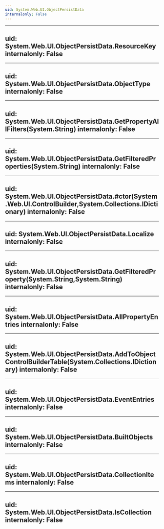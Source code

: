 ```yaml
---
uid: System.Web.UI.ObjectPersistData
internalonly: False
---
```


---
uid: System.Web.UI.ObjectPersistData.ResourceKey
internalonly: False
---

---
uid: System.Web.UI.ObjectPersistData.ObjectType
internalonly: False
---

---
uid: System.Web.UI.ObjectPersistData.GetPropertyAllFilters(System.String)
internalonly: False
---

---
uid: System.Web.UI.ObjectPersistData.GetFilteredProperties(System.String)
internalonly: False
---

---
uid: System.Web.UI.ObjectPersistData.#ctor(System.Web.UI.ControlBuilder,System.Collections.IDictionary)
internalonly: False
---

---
uid: System.Web.UI.ObjectPersistData.Localize
internalonly: False
---

---
uid: System.Web.UI.ObjectPersistData.GetFilteredProperty(System.String,System.String)
internalonly: False
---

---
uid: System.Web.UI.ObjectPersistData.AllPropertyEntries
internalonly: False
---

---
uid: System.Web.UI.ObjectPersistData.AddToObjectControlBuilderTable(System.Collections.IDictionary)
internalonly: False
---

---
uid: System.Web.UI.ObjectPersistData.EventEntries
internalonly: False
---

---
uid: System.Web.UI.ObjectPersistData.BuiltObjects
internalonly: False
---

---
uid: System.Web.UI.ObjectPersistData.CollectionItems
internalonly: False
---

---
uid: System.Web.UI.ObjectPersistData.IsCollection
internalonly: False
---
